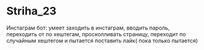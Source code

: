 # Striha_23
 Инстаграм бот: умеет заходить в инстаграм, вводить пароль, переходить от по хештегам, просколливать страницу, переходит по случайным хештегом и пытается поставить лайк( пока только пытается)
